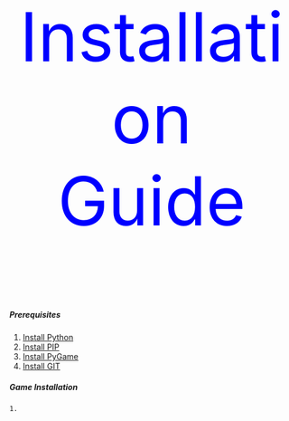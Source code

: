 <p align="center" style="color:blue;font-size:120px;">
    Installation Guide
</p>

##### Prerequisites 
1. <a href="https://www.python.org/downloads/">Install Python<a>
2. <a href="https://www.geeksforgeeks.org/how-to-install-pip-on-windows/">Install PIP<a>
3. <a href="https://www.geeksforgeeks.org/how-to-install-pip-on-windows/">Install PyGame<a>
4. <a href="https://phoenixnap.com/kb/how-to-install-git-windows">Install GIT<a>
    

##### Game Installation
    1. 
    

